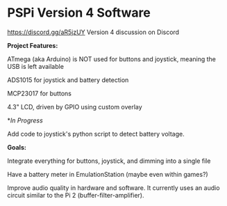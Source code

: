 # PSPi Version 4 Software

https://discord.gg/aR5jzUY Version 4 discussion on Discord

**Project Features:**

ATmega (aka Arduino) is NOT used for buttons and joystick, meaning the USB is left available

ADS1015 for joystick and battery detection

MCP23017 for buttons

4.3" LCD, driven by GPIO using custom overlay

**In Progress*

Add code to joystick's python script to detect battery voltage.

**Goals:**

Integrate everything for buttons, joystick, and dimming into a single file

Have a battery meter in EmulationStation (maybe even within games?)

Improve audio quality in hardware and software. It currently uses an audio circuit similar to the Pi 2 (buffer-filter-amplifier).
